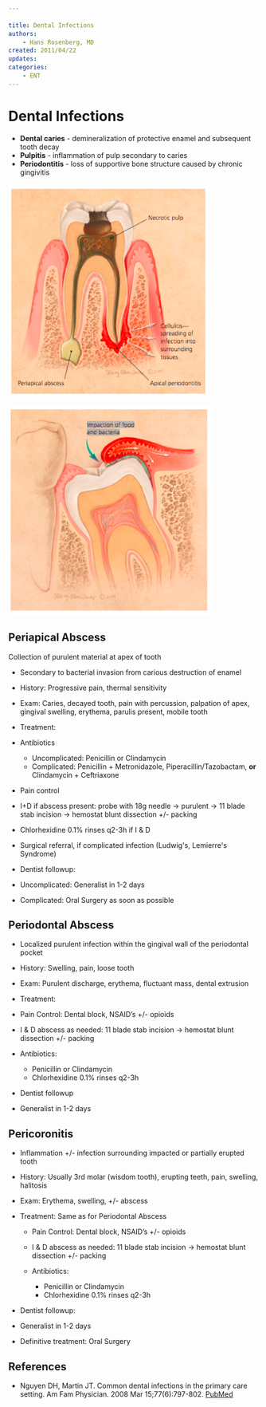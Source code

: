 ```yaml
---

title: Dental Infections
authors:
    - Hans Rosenberg, MD
created: 2011/04/22
updates:
categories:
    - ENT
---
```


# Dental Infections

- **Dental caries** - demineralization of protective enamel and subsequent tooth decay
- **Pulpitis** - inflammation of pulp secondary to caries
- **Periodontitis** - loss of supportive bone structure caused by chronic gingivitis

![Cellulitis, necrotic pulp, and periapical abscess diagram](image-1.png)

![Impaction of food and bacteria diagram](image-2.png)

## Periapical Abscess

Collection of purulent material at apex of tooth

- Secondary to bacterial invasion from carious destruction of enamel
- History: Progressive pain, thermal sensitivity
- Exam: Caries, decayed tooth, pain with percussion, palpation of apex, gingival swelling, erythema, parulis present, mobile tooth
- Treatment:

- Antibiotics

  - Uncomplicated: <span class="drug">Penicillin</span> or <span class="drug">Clindamycin</span>
  - Complicated: <span class="drug">Penicillin</span> + <span class="drug">Metronidazole</span>, Piperacillin/Tazobactam, **or** <span class="drug">Clindamycin</span> + <span class="drug">Ceftriaxone</span>

- Pain control
- I+D if abscess present: probe with 18g needle → purulent → 11 blade stab incision → hemostat blunt dissection +/- packing
- <span class="drug">Chlorhexidine</span> 0.1% rinses q2-3h if I & D
- Surgical referral, if complicated infection (Ludwig's, Lemierre's Syndrome)

- Dentist followup:

- Uncomplicated: Generalist in 1-2 days
- Complicated: Oral Surgery as soon as possible

## Periodontal Abscess

- Localized purulent infection within the gingival wall of the periodontal pocket
- History: Swelling, pain, loose tooth
- Exam: Purulent discharge, erythema, fluctuant mass, dental extrusion
- Treatment:

- Pain Control: Dental block, NSAID’s +/- opioids
- I & D abscess as needed: 11 blade stab incision → hemostat blunt dissection +/- packing
- Antibiotics:

  - <span class="drug">Penicillin</span> or <span class="drug">Clindamycin</span>
  - <span class="drug">Chlorhexidine</span> 0.1% rinses q2-3h

- Dentist followup
- Generalist in 1-2 days

## Pericoronitis

- Inflammation +/- infection surrounding impacted or partially erupted tooth
- History: Usually 3rd molar (wisdom tooth), erupting teeth, pain, swelling, halitosis
- Exam: Erythema, swelling, +/- abscess
- Treatment: Same as for Periodontal Abscess

  - Pain Control: Dental block, NSAID’s +/- opioids
  - I & D abscess as needed: 11 blade stab incision → hemostat blunt dissection +/- packing
  - Antibiotics:

    - <span class="drug">Penicillin</span> or <span class="drug">Clindamycin</span>
    - <span class="drug">Chlorhexidine</span> 0.1% rinses q2-3h

- Dentist followup: 
- Generalist in 1-2 days

- Definitive treatment: Oral Surgery

## References

- Nguyen DH, Martin JT. Common dental infections in the primary care setting. Am Fam Physician. 2008 Mar 15;77(6):797-802. [PubMed](https://www.ncbi.nlm.nih.gov/pubmed/?term=18386594)
